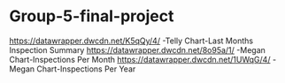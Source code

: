 # Group-5-final-project
https://datawrapper.dwcdn.net/K5qQy/4/   -Telly Chart-Last Months Inspection Summary
https://datawrapper.dwcdn.net/8o95a/1/   -Megan Chart-Inspections Per Month
https://datawrapper.dwcdn.net/1UWqG/4/   -Megan Chart-Inspections Per Year
